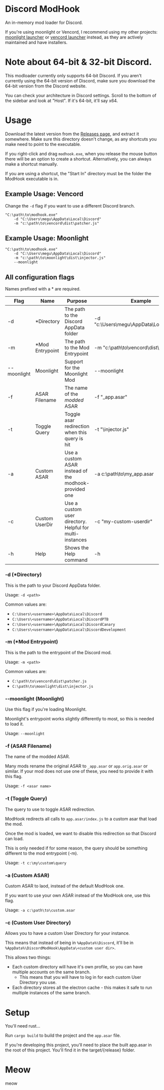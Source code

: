 # Discord ModHook

An in-memory mod loader for Discord.

If you're using moonlight or Vencord, I recommend using my other projects: [moonlight launcher](https://github.com/meguminsama/moonlight-launcher) or [vencord launcher](https://github.com/meguminsama/vencord-launcher) instead, as they are actively maintained and have installers.

# Note about 64-bit & 32-bit Discord.

This modloader currently only supports 64-bit Discord. If you aren't currently using the 64-bit version of Discord, make sure you download the 64-bit version from the Discord website.

You can check your architecture in Discord settings. Scroll to the bottom of the sidebar and look at "Host".
If it's 64-bit, it'll say x64.

# Usage

Download the latest version from the [Releases page](https://github.com/MeguminSama/ModHook/releases/latest), and extract it somewhere.
Make sure this directory doesn't change, as any shortcuts you make need to point to the executable.

If you right-click and drag `modhook.exe`, when you release the mouse button there will be an option to create a shortcut.
Alternatively, you can always make a shortcut manually.

If you are using a shortcut, the "Start In" directory must be the folder the ModHook executable is in.

## Example Usage: Vencord

Change the `-d` flag if you want to use a different Discord branch.

```
"C:\path\to\modhook.exe"
	-d "C:\Users\megu\AppData\Local\Discord"
	-m "c:\path\to\vencord\dist\patcher.js"
```

## Example Usage: Moonlight

```
"C:\path\to\modhook.exe"
	-d "C:\Users\megu\AppData\Local\Discord"
	-m "c:\path\to\moonlight\dist\injector.js"
	--moonlight
```

## All configuration flags

Names prefixed with a \* are required.

| Flag        | Name             | Purpose                                                  | Example                                  |
| ----------- | ---------------- | -------------------------------------------------------- | ---------------------------------------- |
| -d          | \*Directory      | The path to the Discord AppData folder                   | -d "c:\Users\megu\AppData\Local\Discord" |
| -m          | \*Mod Entrypoint | The path to the Mod Entrypoint                           | -m "c:\path\to\vencord\dist\patcher.js"  |
| --moonlight | Moonlight        | Support for the Moonlight Mod                            | --moonlight                              |
| -f          | ASAR Filename    | The name of the _modded_ ASAR                            | -f "\_app.asar"                          |
| -t          | Toggle Query     | Toggle asar redirection when this query is hit           | -t "\injector.js"                        |
| -a          | Custom ASAR      | Use a custom ASAR instead of the modhook-provided one    | -a c:\path\to\my_app.asar                |
| -c          | Custom UserDir   | Use a custom user directory. Helpful for multi-instances | -c "my-custom-userdir"                   |
| -h          | Help             | Shows the Help command                                   | -h                                       |

### -d (\*Directory)

This is the path to your Discord AppData folder.

Usage: `-d <path>`

Common values are:

- `C:\Users\<username>\AppData\Local\Discord`
- `C:\Users\<username>\AppData\Local\DiscordPTB`
- `C:\Users\<username>\AppData\Local\DiscordCanary`
- `C:\Users\<username>\AppData\Local\DiscordDevelopment`

### -m (\*Mod Entrypoint)

This is the path to the entrypoint of the Discord mod.

Usage: `-m <path>`

Common values are:

- `C:\path\to\vencord\dist\patcher.js`
- `C:\path\to\moonlight\dist\injector.js`

### --moonlight (Moonlight)

Use this flag if you're loading Moonlight.

Moonlight's entrypoint works slightly differently to most, so this is needed to load it.

Usage: `--moonlight`

### -f (ASAR Filename)

The name of the modded ASAR.

Many mods rename the original ASAR to `_app.asar` or `app.orig.asar` or similar.
If your mod does not use one of these, you need to provide it with this flag.

Usage: `-f <asar name>`

### -t (Toggle Query)

The query to use to toggle ASAR redirection.

ModHook redirects all calls to `app.asar/index.js` to a custom asar that load the mod.

Once the mod is loaded, we want to disable this redirection so that Discord can load.

This is only needed if for some reason, the query should be something different to the mod entrypoint (-m).

Usage: `-t c:\my\custom\query`

### -a (Custom ASAR)

Custom ASAR to laod, instead of the default ModHook one.

If you want to use your own ASAR instead of the ModHook one, use this flag.

Usage: `-a c:\path\to\custom.asar`

### -c (Custom User Directory)

Allows you to have a custom User Directory for your instance.

This means that instead of being in `%AppData%\Discord`, it'll be in `%AppData%\DiscordModHook\AppData\<custom user dir>`.

This allows two things:

- Each custom directory will have it's own profile, so you can have multiple accounts on the same branch.
  - This means that you will have to log in for each custom User Directory you use.
- Each directory stores all the electron cache - this makes it safe to run multiple instances of the same branch.

# Setup

You'll need rust...

Run `cargo build` to build the project and the `app.asar` file.

If you're developing this project, you'll need to place the built app.asar in the root of this project.
You'll find it in the target/{release} folder.

# Meow

meow

